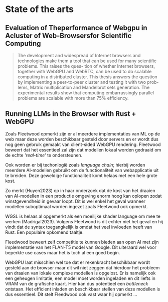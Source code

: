 # State of the arts

## Evaluation of Theperformance of Webgpu in Acluster of Web-Browsersfor Scientific Computing

> The development and widespread of Internet browsers and technologies make
them a tool that can be used for many scientific problems. This raises the ques-
tion of whether Internet browsers, together with WebGPU and WebRTC, can be
used to do scalable computing in a distributed cluster. This thesis answers the
question by implementing a peer-to-peer cluster and testing it with two prob-
lems, Matrix multiplication and Mandelbrot sets generation. The experimental
results show that computing embarrassingly parallel problems are scalable with
more than 75% efficiency.

## Running LLMs in the Browser with Rust + WebGPU

Zoals Fleetwood opmerkt zijn er al meerdere implementaties van ML op de web maar deze worden beschikbaar gesteld door servers en er wordt dus nog geen gebruik gemaakt van client-sided WebGPU rendering. Fleetwood beweert dat het essentieel zal zijn dat modellen lokaal worden gedraaid om de echte *'real-time'* te ondersteunen.

Ook worden er bij techonlogië zoals *language chain*; hierbij worden meerdere AI-modellen gebruikt om de functionaliteit van webapplicatie uit te breiden. Deze geweldige functionaliteit komt helaas met een hele grote kost.

Zo merkt (Huyen2023) op in haar onderzoek dat de kost van het draaien van AI-modellen in een productie omgeving enorm hoog kan oplopen zodat winstgevendheid in gevaar loopt. Dit is wel enkel het geval wanneer modellen suboptimaal worden ingezet zoals Fleetwood ook opmerkt.

WGSL is helaas al opgemerkt als een moeilijke shader language om mee te werken (Madrigal2023). Volgens Fleetwood is dit echter niet het geval en hij vindt dat de syntax toegangkelijk is omdat het veel invloeden heeft van Rust. Een populaire opkomend taaltje.

Fleedwood beweert zelf competitie te kunnen bieden aan open AI met zijn implementatie van het FLAN-T5 model van Google. Dit uiteraard wel voor beperkte use cases maar het is toch al een goed begin.


WebGPU laat misschien wel toe dat er rekenkracht beschikbaar wordt gesteld aan de browser maar dit wil niet zeggen dat hierdoor het probleem van draaien van lokale complexe modellen is opgelost. Er is namelijk ook een geheugen limitatie, een model moet worden ingeladen en dit liefts in VRAM van de grafische kaart. Hier kan dus potentieel een *bottleneck* ontstaan. Het efficient inladen en beschikbaar stellen van deze modellen is dus essentieel. Dit stelt Fleedwood ook vast waar hij opmerkt ... 